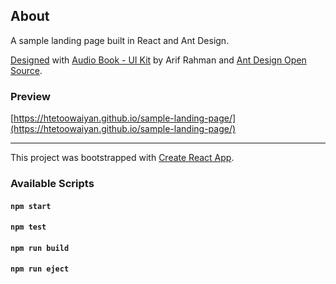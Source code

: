 ## About

A sample landing page built in React and Ant Design. 

[Designed](https://www.figma.com/file/ZFQ2cAeSNvEwYYezw3u36B/Sample-Landing-Page?node-id=2770%3A310) with [Audio Book - UI Kit](https://www.figma.com/community/file/1033572306203420064) by Arif Rahman and [Ant Design Open Source](https://www.figma.com/community/file/831698976089873405).

### Preview

[https://htetoowaiyan.github.io/sample-landing-page/](https://htetoowaiyan.github.io/sample-landing-page/)

---

This project was bootstrapped with [Create React App](https://github.com/facebook/create-react-app).

### Available Scripts

#### `npm start`
#### `npm test`
#### `npm run build`
#### `npm run eject`